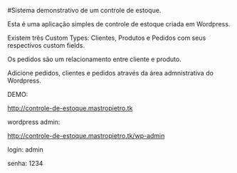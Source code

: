 #Sistema demonstrativo de um controle de estoque.

Esta é uma aplicação simples de controle de estoque criada em Wordpress.

Existem três Custom Types: Clientes, Produtos e Pedidos com seus respectivos custom fields.

Os pedidos são um relacionamento entre cliente e produto.

Adicione pedidos, clientes e pedidos através da área admnistrativa do Wordpress.

DEMO:

http://controle-de-estoque.mastropietro.tk

wordpress admin:

http://controle-de-estoque.mastropietro.tk/wp-admin

login: admin

senha: 1234


